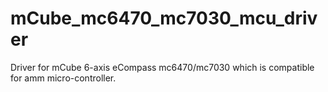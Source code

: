 # mCube_mc6470_mc7030_mcu_driver
Driver for mCube 6-axis eCompass mc6470/mc7030 which is compatible for amm micro-controller.
